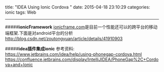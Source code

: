 title: "IDEA Using Ionic Cordova "
date: 2015-04-18 23:10:29
categories: ionic
tags: Web

----------

#####**ionicFramework**
[ionicframe.com](http://ionicframework.com/)是目前一个性能还可以的跨平台的移动端框架.下面是对android平台的分析
http://blog.csdn.net/zoutongyuan/article/details/41910903

#####**idea插件集成ionic**
参考资料:
https://www.jetbrains.com/idea/help/using-phonegap-cordova.html
https://confluence.jetbrains.com/display/IntelliJIDEA/PhoneGap%2C+Cordova+and+Ionic
